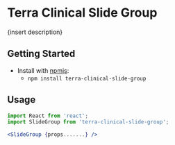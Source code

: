 # Terra Clinical Slide Group

{insert description}

## Getting Started

- Install with [npmjs](https://www.npmjs.com):
  - `npm install terra-clinical-slide-group`

## Usage

```jsx
import React from 'react';
import SlideGroup from 'terra-clinical-slide-group';

<SlideGroup {props.......} />
```
